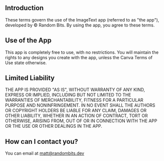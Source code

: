## Introduction

These terms govern the use of the ImageText app (referred to as "the app"), developed by © Random Bits. By using the app, you agree to these terms. 

## Use of the App

This app is completely free to use, with no restrictions. You will maintain the rights to any designs you create with the app, unless the Canva Terms of Use state otherwise.

## Limited Liability

THE APP IS PROVIDED "AS IS", WITHOUT WARRANTY OF ANY KIND, EXPRESS OR
IMPLIED, INCLUDING BUT NOT LIMITED TO THE WARRANTIES OF MERCHANTABILITY,
FITNESS FOR A PARTICULAR PURPOSE AND NONINFRINGEMENT. IN NO EVENT SHALL THE
AUTHORS OR COPYRIGHT HOLDERS BE LIABLE FOR ANY CLAIM, DAMAGES OR OTHER
LIABILITY, WHETHER IN AN ACTION OF CONTRACT, TORT OR OTHERWISE, ARISING FROM,
OUT OF OR IN CONNECTION WITH THE APP OR THE USE OR OTHER DEALINGS IN THE
APP.

## How can I contact you?

You can email at <a href="mailto:matt@randombits.dev">matt@randombits.dev</a>
